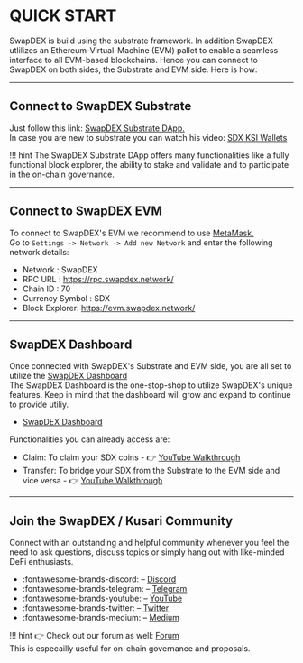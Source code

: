 # <b> QUICK START</b>

SwapDEX is build using the substrate framework. In addition SwapDEX utlilizes an Ethereum-Virtual-Machine (EVM) pallet to enable a seamless interface to all EVM-based blockchains.
Hence you can connect to SwapDEX on both sides, the Substrate and EVM side. Here is how:

---
## <b>Connect to SwapDEX Substrate</b>

Just follow this link: <a href="https://polkadot.js.org/apps/?rpc=wss%3A%2F%2Fws.swapdex.network#/accounts" target="_blank"> SwapDEX Substrate DApp. </a><br>
In case you are new to substrate you can watch his video: <a href="https://www.youtube.com/watch?v=qM36ndMLn5o" target="_blank"> SDX KSI Wallets </a>

!!! hint
    The SwapDEX Substrate DApp offers many functionalities like a fully functional block explorer, the ability to stake and validate and to participate in the on-chain governance.

---
## <b>Connect to SwapDEX EVM</b>

To connect to SwapDEX's EVM we recommend to use <a href="https://metamask.io/" target="_blank"> MetaMask. </a> <br>
Go to `Settings -> Network -> Add new Network` and enter the following network details:

- Network :  SwapDEX
- RPC URL : https://rpc.swapdex.network/
- Chain ID : 70
- Currency Symbol : SDX
- Block Explorer: https://evm.swapdex.network/

---
## <b>SwapDEX Dashboard</b>

Once connected with SwapDEX's Substrate and EVM side, you are all set to utilize the <a href="https://app.swapdex.network/#/" target="_blank">SwapDEX Dashboard</a> <br>
The SwapDEX Dashboard is the one-stop-shop to utilize SwapDEX's unique features. Keep in mind that the dashboard will grow and expand to continue to provide utiliy.<br>

- <a href="https://app.swapdex.network/#/" target="_blank">SwapDEX Dashboard</a>

Functionalities you can already access are:

- Claim: To claim your SDX coins - :point_right: <a href="https://youtu.be/lPRF43-9IGU" target="_blank">YouTube Walkthrough</a>
- Transfer: To bridge your SDX from the Substrate to the EVM side and vice versa - :point_right: <a href="https://youtu.be/oZM_EoZgCAo" target="_blank">YouTube Walkthrough</a>

---
## <b>Join the SwapDEX / Kusari Community</b>

Connect with an outstanding and helpful community whenever you feel the need to ask questions, discuss topics or simply hang out with like-minded DeFi enthusiasts. <br>

- :fontawesome-brands-discord: – <a href="https://discord.gg/swapdex" target="_blank">Discord</a>
- :fontawesome-brands-telegram: – <a href="https://t.me/officialswapdexgroup" target="_blank">Telegram</a>
- :fontawesome-brands-youtube: – <a href="https://www.youtube.com/channel/UCSeVQXDI3kdDS_U0gWBgmgQ" target="_blank">YouTube</a>
- :fontawesome-brands-twitter: – <a href="https://twitter.com/swapdexo" target="_blank">Twitter</a>
- :fontawesome-brands-medium: – <a href="https://swapdex.medium.com/" target="_blank">Medium</a>

!!! hint
    :point_right: Check out our forum as well: <a href="https://forum.swapdex.network/" target="_blank">Forum</a> <br>
    This is especailly useful for on-chain governance and proposals.




